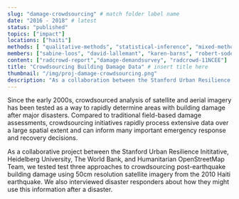 ```yaml
---
slug: "damage-crowdsourcing" # match folder label name
date: "2016 - 2018" # latest 
status: "published"
topics: ["impact"]
locations: ["haiti"]
methods: [ "qualitative-methods", "statistical-inference", "mixed-methods", "surveys"]
members: ["sabine-loos", "david-lallemant", "karen-barns", "robert-soden", "gitanjali-bhattacharjee", "melanie-eckle", "benjamin-herfort"] # insert your slug 
content: ["radcrowd-report","damage-demandsurvey", "radcrowd-11NCEE"]
title: "Crowdsourcing Building Damage Data" # insert title here
thumbnail: "/img/proj-damage-crowdsourcing.png"
description: "As a collaboration between the Stanford Urban Resilience Inititative, Heidelberg University, The World Bank, and Humanitarian OpenStreetMap Team, this project compares three approaches to crowdsourcing building damage data using satellite imagery to inform disaster response decisions." # insert a one sentence description here
---
```

Since the early 2000s, crowdsourced analysis of satellite and aerial imagery has been tested as a way to rapidly determine areas with building damage after major disasters. Compared to traditional field-based damage assessments, crowdsourcing initiatives rapidly process extensive data over a large spatial extent and can inform many important emergency response and recovery decisions.

 As a collaborative project between the Stanford Urban Resilience Inititative, Heidelberg University, The World Bank, and Humanitarian OpenStreetMap Team, we tested test three approaches to crowdsourcing post-earthquake building damage using 50cm resolution satellite imagery from the 2010 Haiti earthquake. We also interviewed disaster responders about how they might use this information after a disaster.